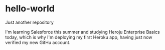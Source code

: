 # hello-world
Just another repository

I'm learning Salesforce this summer and studying Heroju Enterprise Basics today, which is why I'm deploying my first Heroku app, having just now verified my new GitHu account.
